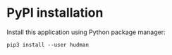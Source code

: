 # PyPI installation

Install this application using Python package manager:
```
pip3 install --user hudman
```

